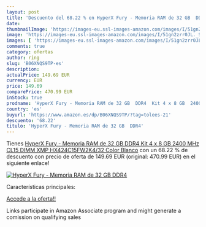 ```yaml
---
layout: post
title: 'Descuento del 68.22 % en HyperX Fury - Memoria RAM de 32 GB  DDR4'
date: 
thumbnailImage: 'https://images-eu.ssl-images-amazon.com/images/I/51gn2zrr0JL._SL200_.jpg'
image: 'https://images-eu.ssl-images-amazon.com/images/I/51gn2zrr0JL._SL200_.jpg'
images: [ 'https://images-eu.ssl-images-amazon.com/images/I/51gn2zrr0JL._SL200_.jpg' ]
comments: true
category: ofertas
author: ring
slug: 'B06XNQS9TP-es'
description:
actualPrice: 149.69 EUR
currency: EUR
price: 149.69
comparePrice: 470.99 EUR
inStock: true
prodname: 'HyperX Fury - Memoria RAM de 32 GB  DDR4  Kit 4 x 8 GB  2400 MHz  CL15  DIMM XMP  HX424C15FW2K4/32  Color Blanco'
country: 'es'
buyurl: 'https://www.amazon.es/dp/B06XNQS9TP/?tag=tolees-21'
descuento: '68.22'
titulo: 'HyperX Fury - Memoria RAM de 32 GB  DDR4'
---
```


Tienes [HyperX Fury - Memoria RAM de 32 GB  DDR4  Kit 4 x 8 GB  2400 MHz  CL15  DIMM XMP  HX424C15FW2K4/32  Color Blanco](https://www.amazon.es/dp/B06XNQS9TP/?tag=tolees-21) con un 68.22 % de descuento con precio de oferta de 149.69 EUR (original: 470.99 EUR) en el siguiente enlace!

[![HyperX Fury - Memoria RAM de 32 GB  DDR4](https://images-eu.ssl-images-amazon.com/images/I/51gn2zrr0JL._SL200_.jpg)](https://www.amazon.es/dp/B06XNQS9TP/?tag=tolees-21)

Características principales:


[Accede a la oferta!!](https://www.amazon.es/dp/B06XNQS9TP/?tag=tolees-21)

Links participate in Amazon Associate program and might generate a comission on qualifying sales


